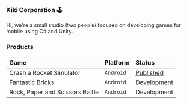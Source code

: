 ### Kiki Corporation 🕹️

Hi, we're a small studio (two people) focused on developing games for mobile using C# and Unity.

### Products

| Game                              | Platform      | Status                                                                                                          |
| :---------------------------------| :-------------| :-------------------------------------------------------------------------------------------------------------- |
| Crash a Rocket Simulator          | `Android`     | [Published](https://play.google.com/store/apps/details?id=com.KikiCorporation.CrashARocketSimulator)            |
| Fantastic Bricks                  | `Android`     | Development                                                                                                     |
| Rock, Paper and Scissors Battle   | `Android`     | Development                                                                                                     |

